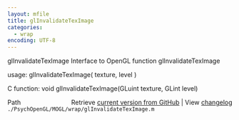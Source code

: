 ```yaml
---
layout: mfile
title: glInvalidateTexImage
categories:
  - wrap
encoding: UTF-8
---
```


glInvalidateTexImage  Interface to OpenGL function glInvalidateTexImage

usage:  glInvalidateTexImage( texture, level )

C function:  void glInvalidateTexImage(GLuint texture, GLint level)


<div class="code_header" style="text-align:right;">
  <span style="float:left;">Path&nbsp;&nbsp;</span> <span class="counter">Retrieve <a href=
  "https://raw.github.com/Psychtoolbox-3/Psychtoolbox-3/beta/./PsychOpenGL/MOGL/wrap/glInvalidateTexImage.m">current version from GitHub</a> | View <a href=
  "https://github.com/Psychtoolbox-3/Psychtoolbox-3/commits/beta/./PsychOpenGL/MOGL/wrap/glInvalidateTexImage.m">changelog</a></span>
</div>
<div class="code">
  <code>./PsychOpenGL/MOGL/wrap/glInvalidateTexImage.m</code>
</div>
